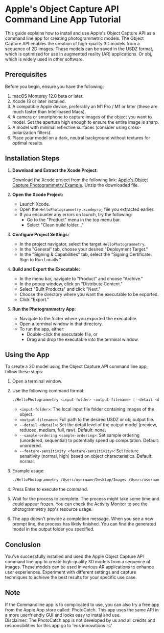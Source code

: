 # Apple's Object Capture API Command Line App Tutorial

This guide explains how to install and use Apple's Object Capture API as a command line app for creating photogrammetric models. The Object Capture API enables the creation of high-quality 3D models from a sequence of 2D images. These models can be saved in the USDZ format, which is optimized for use in augmented reality (AR) applications. Or obj, which is widely used in other software.

## Prerequisites

Before you begin, ensure you have the following:

1. macOS Monterey 12.0 beta or later.
2. Xcode 13 or later installed.
3. A compatible Apple device, preferably an M1 Pro / M1 or later (these are much faster than Intel-based Macs).
4. A camera or smartphone to capture images of the object you want to model. Set the aperture high enough to ensure the entire image is sharp.
5. A model with minimal reflective surfaces (consider using cross-polarization filters).
6. Place your model on a dark, neutral background without textures for optimal results.

## Installation Steps

1. **Download and Extract the Xcode Project:**
   
   Download the Xcode project from the following link: [Apple's Object Capture Photogrammetry Example](https://developer.apple.com/documentation/realitykit/creating_a_photogrammetry_command-line_app). Unzip the downloaded file.

2. **Open the Xcode Project:**

   - Launch Xcode.
   - Open the `HelloPhotogrammetry.xcodeproj` file you extracted earlier.
   - If you encounter any errors on launch, try the following:
     - Go to the "Product" menu in the top menu bar.
     - Select "Clean build folder..."
   
3. **Configure Project Settings:**

   - In the project navigator, select the target `HelloPhotogrammetry`.
   - In the "General" tab, choose your desired "Deployment Target."
   - In the "Signing & Capabilities" tab, select the "Signing Certificate: Sign to Run Locally."

4. **Build and Export the Executable:**

   - In the menu bar, navigate to "Product" and choose "Archive."
   - In the popup window, click on "Distribute Content."
   - Select "Built Products" and click "Next."
   - Choose the directory where you want the executable to be exported.
   - Click "Export."

5. **Run the Photogrammetry App:**

   - Navigate to the folder where you exported the executable.
   - Open a terminal window in that directory.
   - To run the app, either:
     - Double-click the executable file, or
     - Drag and drop the executable into the terminal window.
   
## Using the App

To create a 3D model using the Object Capture API command line app, follow these steps:

1. Open a terminal window.

2. Use the following command format:

   ```bash
   ./HelloPhotogrammetry <input-folder> <output-filename> [--detail <detail>] [--sample-ordering <sample-ordering>] [--feature-sensitivity <feature-sensitivity>]
   ```

   - `<input-folder>`: The local input file folder containing images of the object.
   - `<output-filename>`: Full path to the desired USDZ or obj output file.
   - `--detail <detail>`: Set the detail level of the output model (preview, reduced, medium, full, raw). Default: none.
   - `--sample-ordering <sample-ordering>`: Set sample ordering (unordered, sequential) to potentially speed up computation. Default: unordered.
   - `--feature-sensitivity <feature-sensitivity>`: Set feature sensitivity (normal, high) based on object characteristics. Default: normal.

3. Example usage:

   ```bash
   ./HelloPhotogrammetry /Users/username/Desktop/Images /Users/username/Desktop/OutputModel -d raw
   ```

4. Press Enter to execute the command.

5. Wait for the process to complete. The process might take some time and could appear frozen. You can check the Activity Monitor to see the photogrammetry app's resource usage.

6. The app doesn't provide a completion message. When you see a new prompt line, the process has likely finished. You can find the generated model in the output folder you specified.

## Conclusion

You've successfully installed and used the Apple Object Capture API command line app to create high-quality 3D models from a sequence of images. These models can be used in various AR applications to enhance user experiences. Experiment with different settings and capture techniques to achieve the best results for your specific use case.

## Note

If the Commandline app is to complicated to use, you can also try a free app from the Apple App store called: PhotoCatch.
This app uses the same API in a more userfriendly GUI and looks easy to instal and use.  
Disclaimer: The PhotoCatch app is not developed by us and all credits and responsibilities for this app go to 'eos innovations llc'